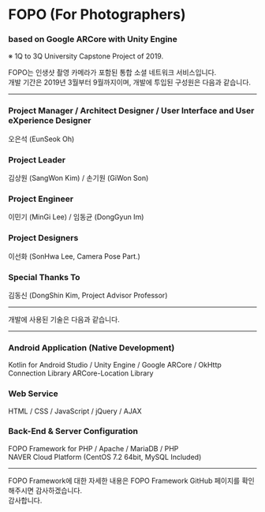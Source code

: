# FOPO (For Photographers)
### based on Google ARCore with Unity Engine
※ 1Q to 3Q University Capstone Project of 2019.

FOPO는 인생샷 촬영 카메라가 포함된 통합 소셜 네트워크 서비스입니다.<br>
개발 기간은 2019년 3월부터 9월까지이며, 개발에 투입된 구성원은 다음과 같습니다.

------------------------------------------------------------------------------------
### Project Manager / Architect Designer / User Interface and User eXperience Designer
오은석 (EunSeok Oh)

### Project Leader
김상원 (SangWon Kim) / 손기원 (GiWon Son)

### Project Engineer
이민기 (MinGi Lee) / 임동균 (DongGyun Im)

### Project Designers
이선화 (SonHwa Lee, Camera Pose Part.)

### Special Thanks To
김동신 (DongShin Kim, Project Advisor Professor)

------------------------------------------------------------------------------------

개발에 사용된 기술은 다음과 같습니다.

------------------------------------------------------------------------------------
### Android Application (Native Development)
Kotlin for Android Studio / Unity Engine / Google ARCore / OkHttp Connection Library
ARCore-Location Library

### Web Service
HTML / CSS / JavaScript / jQuery / AJAX

### Back-End & Server Configuration
FOPO Framework for PHP / Apache / MariaDB / PHP<br>
NAVER Cloud Platform (CentOS 7.2 64bit, MySQL Included)

------------------------------------------------------------------------------------

FOPO Framework에 대한 자세한 내용은 FOPO Framework GitHub 페이지를 확인해주시면 감사하겠습니다.<br>
감사합니다.
